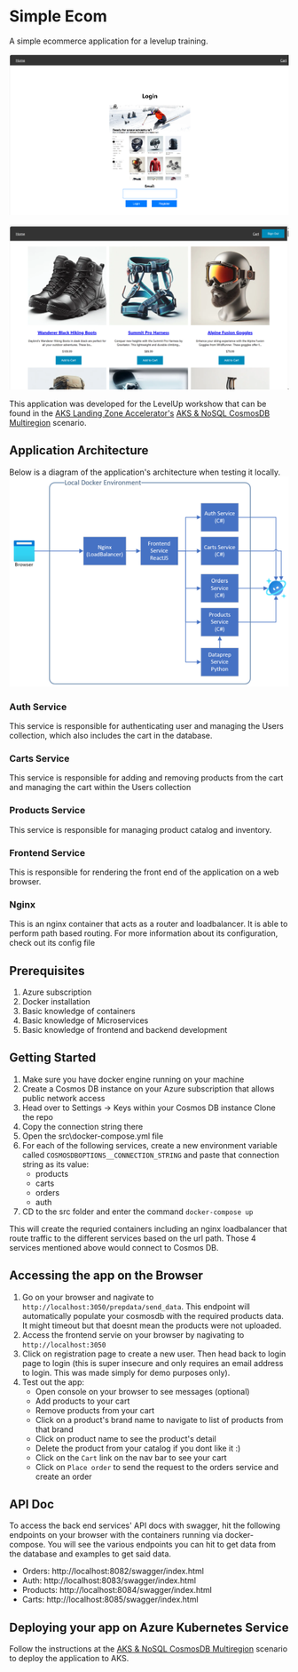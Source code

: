 # Simple Ecom

A simple ecommerce application for a levelup training.

![Loginpage](./media/screenshot.png)

![Loggedinpage](./media/screenshot-home.png)

This application was developed for the LevelUp workshow that can be found in the [AKS Landing Zone Accelerator's](https://github.com/Azure/AKS-Landing-Zone-Accelerator) [AKS & NoSQL CosmosDB Multiregion](https://github.com/Azure/AKS-Landing-Zone-Accelerator/tree/main/Scenarios/CosmosDB-nosql-Resiliency) scenario.

## Application Architecture

Below is a diagram of the application's architecture when testing it locally.
![Application architecture when testing locally](./media/architecture-local.png)

### Auth Service

This service is responsible for authenticating user and managing the Users collection, which also includes the cart in the database.

### Carts Service

This service is responsible for adding and removing products from the cart and managing the cart within the Users collection

### Products Service

This service is responsible for managing product catalog and inventory.

### Frontend Service

This is responsible for rendering the front end of the application on a web browser.

### Nginx

This is an nginx container that acts as a router and loadbalancer. It is able to perform path based routing. For more information about its configuration, check out its config file

## Prerequisites

1. Azure subscription
1. Docker installation
1. Basic knowledge of containers
1. Basic knowledge of Microservices
1. Basic knowledge of frontend and backend development

## Getting Started

1. Make sure you have docker engine running on your machine
1. Create a Cosmos DB instance on your Azure subscription that allows public network access
1. Head over to Settings -> Keys within your Cosmos DB instance
   Clone the repo
1. Copy the connection string there
1. Open the src\docker-compose.yml file
1. For each of the following services, create a new environment variable called `COSMOSDBOPTIONS__CONNECTION_STRING` and paste that connection string as its value:
   - products
   - carts
   - orders
   - auth
1. CD to the src folder and enter the command `docker-compose up`

This will create the requried containers including an nginx loadbalancer that route traffic to the different services based on the url path. Those 4 services mentioned above would connect to Cosmos DB.

## Accessing the app on the Browser

1. Go on your browser and nagivate to `http://localhost:3050/prepdata/send_data`. This endpoint will automatically populate your cosmosdb with the required products data. It might timeout but that doesnt mean the products were not uploaded.
1. Access the frontend servie on your browser by nagivating to `http://localhost:3050`
1. Click on registration page to create a new user. Then head back to login page to login (this is super insecure and only requires an email address to login. This was made simply for demo purposes only).
1. Test out the app:
   - Open console on your browser to see messages (optional)
   - Add products to your cart
   - Remove products from your cart
   - Click on a product's brand name to navigate to list of products from that brand
   - Click on product name to see the product's detail
   - Delete the product from your catalog if you dont like it :)
   - Click on the `Cart` link on the nav bar to see your cart
   - Click on `Place order` to send the request to the orders service and create an order

## API Doc

To access the back end services' API docs with swagger, hit the following endpoints on your browser with the containers running via docker-compose. You will see the various endpoints you can hit to get data from the database and examples to get said data.

- Orders: http://localhost:8082/swagger/index.html
- Auth: http://localhost:8083/swagger/index.html
- Products: http://localhost:8084/swagger/index.html
- Carts: http://localhost:8085/swagger/index.html

## Deploying your app on Azure Kubernetes Service

Follow the instructions at the [AKS & NoSQL CosmosDB Multiregion](https://github.com/Azure/AKS-Landing-Zone-Accelerator/tree/main/Scenarios/CosmosDB-nosql-Resiliency) scenario to deploy the application to AKS.
